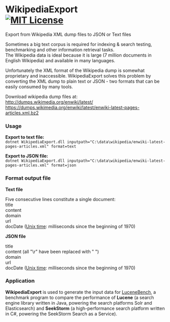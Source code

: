 WikipediaExport<br> 
[![MIT License](https://img.shields.io/github/license/wolfgarbe/wikipediaexport.png)](https://github.com/wolfgarbe/WikipediaExport/blob/master/LICENSE)
========
Export from Wikipedia XML dump files to JSON or Text files

Sometimes a big text corpus is required for indexing & search testing, benchmarking and other information retrieval tasks.<br>
The Wikipedia data is ideal because it is large (7 million documents in English Wikipedia) and available in many languages.

Unfortunately the XML format of the Wikipedia dump is somewhat proprietary and inaccessible. WikipediaExport solves this problem by converting the XML dump to plain text or JSON - two formats that can be easily consumed by many tools.

Download wikipedia dump files at: <br>
http://dumps.wikimedia.org/enwiki/latest/    
https://dumps.wikimedia.org/enwiki/latest/enwiki-latest-pages-articles.xml.bz2

### Usage 

**Export to text file:**<br>
`dotnet WikipediaExport.dll inputpath="C:\data\wikipedia/enwiki-latest-pages-articles.xml" format=text`

**Export to JSON file:**<br>
`dotnet WikipediaExport.dll inputpath="C:\data\wikipedia/enwiki-latest-pages-articles.xml" format=json`

### Format output file 

**Text file**

Five consecutive lines constitute a single document:<br>
title<br>
content<br>
domain<br> 
url<br>
docDate ([Unix time](https://en.wikipedia.org/wiki/Unix_time): milliseconds since the beginning of 1970)<br>

**JSON file**

title<br>
content  (all "\r" have been replaced with " ")<br>
domain<br>
url<br>
docDate  ([Unix time](https://en.wikipedia.org/wiki/Unix_time): milliseconds since the beginning of 1970)<br>

### Application 

**WikipediaExport** is used to generate the input data for [LuceneBench](https://github.com/wolfgarbe/LuceneBench), a benchmark program to compare the performance of **Lucene** (a search engine library written in Java, powering the search platforms Solr and Elasticsearch) and **SeekStorm** (a high-performance search platform written in C#, powering the SeekStorm Search as a Service).
